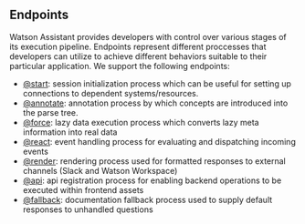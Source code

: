 ## Endpoints

Watson Assistant provides developers with control over various stages of its execution pipeline. Endpoints represent different proccesses that developers can utilize to achieve different behaviors suitable to their particular application. We support the following endpoints:

- [@start](./endpoints/Start.md): session initialization process which can be useful for setting up connections to dependent systems/resources.
- [@annotate](./endpoints/Annotate.md): annotation process by which concepts are introduced into the parse tree.
- [@force](./endpoints/Force.md): lazy data execution process which converts lazy meta information into real data
- [@react](./endpoints/React.md): event handling process for evaluating and dispatching incoming events
- [@render](./endpoints/Render.md): rendering process used for formatted responses to external channels (Slack and Watson Workspace)
- [@api](./endpoints/API.md): api registration process for enabling backend operations to be executed within frontend assets
- [@fallback](./endpoints/Fallback.md): documentation fallback process used to supply default responses to unhandled questions
